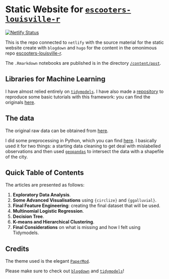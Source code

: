 # Static Website for [`escooters-louisville-r`](https://github.com/baggiponte/escooters-louisville-r)

[![Netlify Status](https://api.netlify.com/api/v1/badges/fbe5de82-c0d4-446a-99dd-630e67a67441/deploy-status)](https://app.netlify.com/sites/louisville-dockless-vehicles/deploys)

This is the repo connected to `netlify` with the source material for the static website create with `blogdown` and `hugo` for the content in the omonimous repo [escooters-louisville-r](https://github.com/baggiponte/escooters-louisville-r).

The `.Rmarkdown` notebooks are published is in the directory [`/content/post`](https://github.com/baggiponte/blogdown-escooters-louisville-r/tree/main/content/post).

## Libraries for Machine Learning

I have almost relied entirely on [`tidymodels`](https://github.com/tidymodels/tidymodels).
I have also made a [repository](https://github.com/baggiponte/learn-tidymodels) to reproduce some basic tutorials with this framework:
you can find the originals [here](https://www.tidymodels.org/start/).

## The data

The original raw data can be obtained from [here](https://data.louisvilleky.gov/dataset/dockless-vehicles).

I did some preprocessing in Python, which you can find [here](https://github.com/baggiponte/escooters-louisville-python). I basically used it for two things:
a starting data cleaning to get deal with mislabelled observations and then used [`geopandas`](https://geopandas.org/) to intersect the data with a shapefile of the city.

## Quick Table of Contents

The articles are presented as follows:

1. **Exploratory Data Analysis**.
2. **Some Advanced Visualisations** using `{circlize}` and `{ggalluvial}`.
3. **Final Feature Engineering**: creating the final dataset that will be used.
3. **Multinomial Logistic Regression**.
4. **Decision Tree**.
5. **K-means and Hierarchical Clustering**.
6. **Final Considerations** on what is missing and how I felt using Tidymodels.

## Credits

The theme used is the elegant [`PaperMod`](https://github.com/adityatelange/hugo-PaperMod).

Please make sure to check out [`blogdown`](https://bookdown.org/yihui/blogdown/) and [`tidymodels`](https://www.tidymodels.org)!
